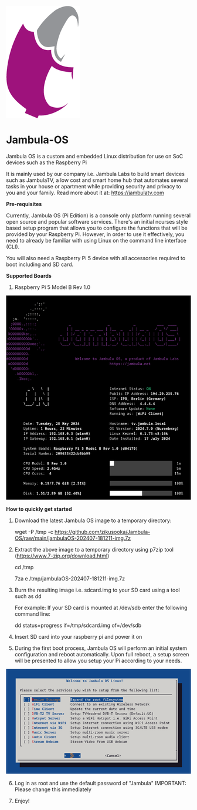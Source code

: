 ![alt text](logo.png "Jambula OS (Pi Edition)")
# Jambula-OS

Jambula OS is a custom and embedded Linux distribution for use on SoC devices such as the Raspberry Pi 

It is mainly used by our company i.e. Jambula Labs to build smart devices such as JambulaTV, 
a low cost and smart home hub that automates several tasks in your house or apartment while providing security and 
privacy to you and your family. Read more about it at: https://jambulatv.com


<b>Pre-requisites</b>

Currently, Jambula OS (Pi Edition) is a console only platform running several open source and popular software 
services.  There's an initial ncurses style based setup program that allows you to configure the functions that
will be provided by your Raspberry Pi.  However, in order to use it effectively, you need to already be 
familiar with using Linux on the command line interface (CLI).

You will also need a Raspberry Pi 5 device with all accessories required to boot including and SD card.  


<b>Supported Boards</b>

1. Raspberry Pi 5 Model B Rev 1.0


![alt text](console.png "Jambula OS (Pi Edition)")

<b> How to quickly get started </b>

1. Download the latest Jambula OS image to a temporary directory:

   wget -P /tmp -c https://github.com/zikusooka/Jambula-OS/raw/main/jambulaOS-202407-181211-img.7z

2. Extract the above image to a temporary directory using p7zip tool (https://www.7-zip.org/download.html)

   cd /tmp

   7za e /tmp/jambulaOS-202407-181211-img.7z

3. Burn the resulting image i.e. sdcard.img to your SD card using a tool such as dd

   For example: If your SD card is mounted at /dev/sdb enter the following command line:

   dd status=progress if=/tmp/sdcard.img of=/dev/sdb

4. Insert SD card into your raspberry pi and power it on

5. During the first boot process, Jambula OS will perform an initial system 
   configuration and reboot automatically. Upon full reboot, a setup screen will be 
   presented to allow you setup your Pi according to your needs.

![alt text](jambula_os_setup.png "Jambula OS Setup")
 
6. Log in as root and use the default password of "Jambula"
   IMPORTANT: Please change this immediately

7. Enjoy!
